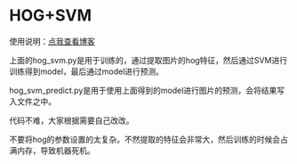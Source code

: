 # HOG+SVM

使用说明：[点我查看博客](https://blog.csdn.net/q1242027878/article/details/74271694)

上面的hog_svm.py是用于训练的，通过提取图片的hog特征，然后通过SVM进行训练得到model，最后通过model进行预测。

hog_svm_predict.py是用于使用上面得到的model进行图片的预测，会将结果写入文件之中。

代码不难，大家根据需要自己改改。

不要将hog的参数设置的太复杂。不然提取的特征会非常大，然后训练的时候会占满内存，导致机器死机。